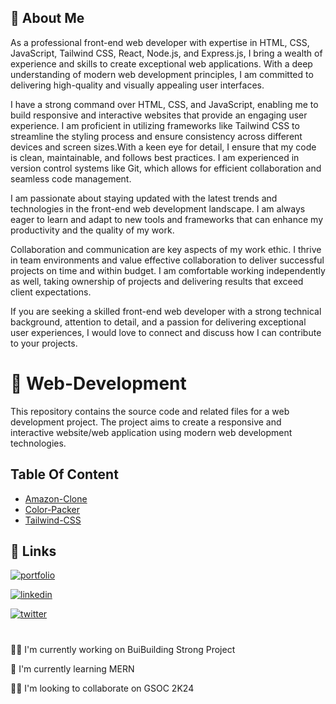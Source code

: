 
## 🚀 About Me
As a professional front-end web developer with expertise in HTML, CSS, JavaScript, Tailwind CSS, React, Node.js, and Express.js, I bring a wealth of experience and skills to create exceptional web applications. With a deep understanding of modern web development principles, I am committed to delivering high-quality and visually appealing user interfaces.

I have a strong command over HTML, CSS, and JavaScript, enabling me to build responsive and interactive websites that provide an engaging user experience. I am proficient in utilizing frameworks like Tailwind CSS to streamline the styling process and ensure consistency across different devices and screen sizes.With a keen eye for detail, I ensure that my code is clean, maintainable, and follows best practices. I am experienced in version control systems like Git, which allows for efficient collaboration and seamless code management.

I am passionate about staying updated with the latest trends and technologies in the front-end web development landscape. I am always eager to learn and adapt to new tools and frameworks that can enhance my productivity and the quality of my work.

Collaboration and communication are key aspects of my work ethic. I thrive in team environments and value effective collaboration to deliver successful projects on time and within budget. I am comfortable working independently as well, taking ownership of projects and delivering results that exceed client expectations.

If you are seeking a skilled front-end web developer with a strong technical background, attention to detail, and a passion for delivering exceptional user experiences, I would love to connect and discuss how I can contribute to your projects.


# 📌 Web-Development 

This repository contains the source code and related files for a web development project. The project aims to create a responsive and interactive website/web application using modern web development technologies.


## Table Of Content

 - [Amazon-Clone](https://github.com/kotadiyachaitan/web-development/tree/main/Amazon-Clone)
 - [Color-Packer](https://github.com/kotadiyachaitan/web-development/tree/main/Color-Packer-Chrome-Extention)
 - [Tailwind-CSS](https://github.com/kotadiyachaitan/web-development/tree/main/Tailwind-CSS)


## 🔗 Links
[![portfolio](https://img.shields.io/badge/my_portfolio-000?style=for-the-badge&logo=ko-fi&logoColor=white)](https://github.com/kotadiyachaitan)

[![linkedin](https://img.shields.io/badge/linkedin-0A66C2?style=for-the-badge&logo=linkedin&logoColor=white)](https://www.linkedin.com/in/chaitanyakotadiya)

[![twitter](https://img.shields.io/badge/twitter-1DA1F2?style=for-the-badge&logo=twitter&logoColor=white)](https://twitter.com/chaitanya100x)

#
👩‍💻 I'm currently working on BuiBuilding Strong Project 

🧠 I'm currently learning MERN

👯‍♀️ I'm looking to collaborate on GSOC 2K24
